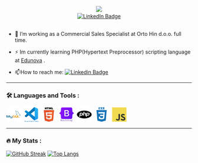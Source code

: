 <div id="header" align="center">
  <img src="https://media.giphy.com/media/FnGJfc18tDDHy/giphy.gif" width="300"/>
</div>
<div id="badges"  align="center">
  <a href="https://www.linkedin.com/in/adamvicko/">
    <img src="https://img.shields.io/badge/LinkedIn-blue?style=for-the-badge&logo=linkedin&logoColor=white" alt="LinkedIn Badge"/>
  </a>
</div>
<div align="center">
    <img src="https://komarev.com/ghpvc/?username=AdamVicko&style=flat-square&color=blue" alt=""/>
</div>

- :telescope: I’m working as a Commercial Sales Specialist at Orto Hin d.o.o. full time.

- :zap: Im currently learning PHP(Hypertext Preprocessor) scripting language at <a href="https://www.edunova.hr/">Edunova</a> .

- :mailbox:How to reach me: [![Linkedin Badge](https://img.shields.io/badge/-VICKO-blue?style=flat&logo=Linkedin&logoColor=white)](https://www.linkedin.com/in/adamvicko/)

---

### :hammer_and_wrench: Languages and Tools :
<img src="https://github.com/devicons/devicon/blob/master/icons/mysql/mysql-original-wordmark.svg" title="MySQL"  alt="MySQL" width="40" height="40"/>&nbsp;
<img src="https://github.com/devicons/devicon/blob/master/icons/vscode/vscode-original-wordmark.svg" title="VSC"  alt="VSC" width="40" height="40"/>&nbsp;
<img src="https://github.com/devicons/devicon/blob/master/icons/html5/html5-original-wordmark.svg" title="Html5"  alt="Html5" width="40" height="40"/>&nbsp;
<img src="https://github.com/devicons/devicon/blob/master/icons/bootstrap/bootstrap-original-wordmark.svg" title="Bootstrap"  alt="Bootstrap" width="40" height="40"/>&nbsp;
<img src="https://raw.githubusercontent.com/devicons/devicon/master/icons/php/php-plain.svg" title="PHP"  alt="PHP" width="40" height="40"/>&nbsp;
<img src="https://raw.githubusercontent.com/devicons/devicon/master/icons/css3/css3-plain-wordmark.svg" title="CSS"  alt="CSS" width="40" height="40"/>&nbsp;
<img src="https://raw.githubusercontent.com/devicons/devicon/master/icons/javascript/javascript-original.svg" title="JS"  alt="JS" width="40" height="40"/>&nbsp;

---

### :fire: My Stats :
[![GitHub Streak](http://github-readme-streak-stats.herokuapp.com?user=AdamVicko&theme=dark&date_format=j%2Fn%5B%2FY%5D)](https://git.io/streak-stats)
[![Top Langs](https://github-readme-stats.vercel.app/api/top-langs/?username=AdamVicko&layout=compact&theme=vision-friendly-dark)](https://github.com/anuraghazra/github-readme-stats)



<!---
AdamVicko/AdamVicko is a ✨ special ✨ repository because its `README.md` (this file) appears on your GitHub profile.
You can click the Preview link to take a look at your changes.
--->
